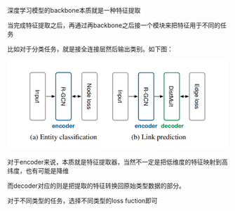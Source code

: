 深度学习模型的backbone本质就是一种特征提取

当完成特征提取之后，再通过再backbone之后接一个模块来把特征用于不同的任务

比如对于分类任务，就是接全连接层然后输出类别。如下图：

![image-20241007152753258](./assets/image-20241007152753258.png)

对于encoder来说，本质就是特征提取器，当然不一定是把低维度的特征映射到高纬度，也有可能是降维

而decoder对应的则是把提取的特征转换回原始类型数据的部分。

对于不同类型的任务，选择不同类型的loss fuction即可